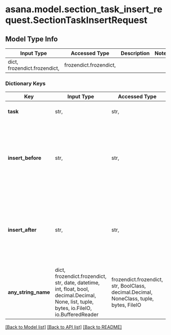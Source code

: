 # asana.model.section_task_insert_request.SectionTaskInsertRequest

## Model Type Info
Input Type | Accessed Type | Description | Notes
------------ | ------------- | ------------- | -------------
dict, frozendict.frozendict,  | frozendict.frozendict,  |  | 

### Dictionary Keys
Key | Input Type | Accessed Type | Description | Notes
------------ | ------------- | ------------- | ------------- | -------------
**task** | str,  | str,  | The task to add to this section. | 
**insert_before** | str,  | str,  | An existing task within this section before which the added task should be inserted. Cannot be provided together with insert_after. | [optional] 
**insert_after** | str,  | str,  | An existing task within this section after which the added task should be inserted. Cannot be provided together with insert_before. | [optional] 
**any_string_name** | dict, frozendict.frozendict, str, date, datetime, int, float, bool, decimal.Decimal, None, list, tuple, bytes, io.FileIO, io.BufferedReader | frozendict.frozendict, str, BoolClass, decimal.Decimal, NoneClass, tuple, bytes, FileIO | any string name can be used but the value must be the correct type | [optional]

[[Back to Model list]](../../README.md#documentation-for-models) [[Back to API list]](../../README.md#documentation-for-api-endpoints) [[Back to README]](../../README.md)

